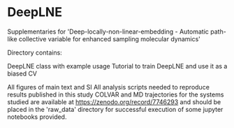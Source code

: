# DeepLNE
Supplementaries for 'Deep-locally-non-linear-embedding - Automatic path-like collective variable for enhanced sampling molecular dynamics'

Directory contains:

DeepLNE class with example usage
Tutorial to train DeepLNE and use it as a biased CV 

All figures of main text and SI
All analysis scripts needed to reproduce results published in this study
COLVAR and MD trajectories for the systems studied are available at https://zenodo.org/record/7746293 and should be placed in the 'raw_data' directory for successful execution of some jupyter notebooks provided.
